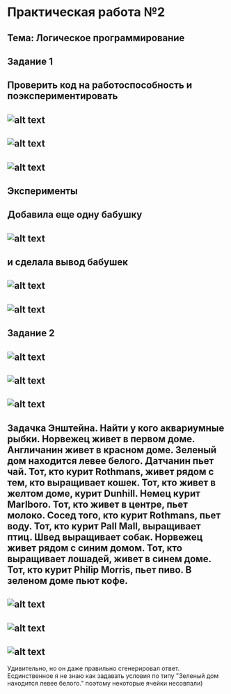 Практическая работа №2
=========
Тема: Логическое программирование
---------
Задание 1
---------
Проверить код на работоспособность и поэкспериментировать 
---------
![alt text](https://cdn-images-1.medium.com/freeze/max/1000/0*wqUB_0S3sNyjJWFj.jpg?q=20)
---------
![alt text](https://sun9-42.userapi.com/c856124/v856124090/1134de/vhEj5XVZ6n0.jpg)
---------
![alt text](https://sun9-49.userapi.com/c856124/v856124090/1134e5/Bu3Fvl3LWRk.jpg)
---------
Эксперименты
---------
Добавила еще одну бабушку 
---------
![alt text](https://sun9-30.userapi.com/c850636/v850636682/1dc74a/ecE1T0IoXM4.jpg)
---------
и сделала вывод бабушек
---------
![alt text](https://sun9-21.userapi.com/c850636/v850636682/1dc751/m7bmFkQxgpM.jpg)
---------
![alt text](https://sun9-38.userapi.com/c850636/v850636682/1dc758/Yp3CwGWYf70.jpg)
---------
Задание 2
---------
![alt text](https://codealogic.files.wordpress.com/2018/07/pz1.png)
---------
![alt text](https://sun9-20.userapi.com/c856124/v856124062/112bdc/GKiuy3ffyqc.jpg)
---------
![alt text](https://sun9-45.userapi.com/c856124/v856124062/112be3/oidoMYC5gjg.jpg)
---------
Задачка Энштейна. Найти у кого аквариумные рыбки.
Норвежец живет в первом доме.
Англичанин живет в красном доме.
Зеленый дом находится левее белого.
Датчанин пьет чай.
Тот, кто курит Rothmans, живет рядом с тем, кто
выращивает кошек.
Тот, кто живет в желтом доме, курит Dunhill.
Немец курит Marlboro.
Тот, кто живет в центре, пьет молоко.
Сосед того, кто курит Rothmans, пьет воду.
Тот, кто курит Pall Mall, выращивает птиц.
Швед выращивает собак.
Норвежец живет рядом с синим домом.
Тот, кто выращивает лошадей, живет в синем доме.
Тот, кто курит Philip Morris, пьет пиво.
В зеленом доме пьют кофе.
---------
![alt text](https://sun9-10.userapi.com/c850636/v850636682/1dc71c/m8sBH1G9PLo.jpg)
---------
![alt text](https://sun9-30.userapi.com/c850636/v850636682/1dc70d/iEObUw2froE.jpg)
---------
![alt text](https://sun9-67.userapi.com/c850636/v850636682/1dc714/f2H-J8aWr30.jpg)
---------
Удивительно, но он даже правильно сгенерировал ответ. Есдинственное я не знаю как задавать условия по типу "Зеленый дом находится левее белого." поэтому некоторые ячейки несовпали) 
